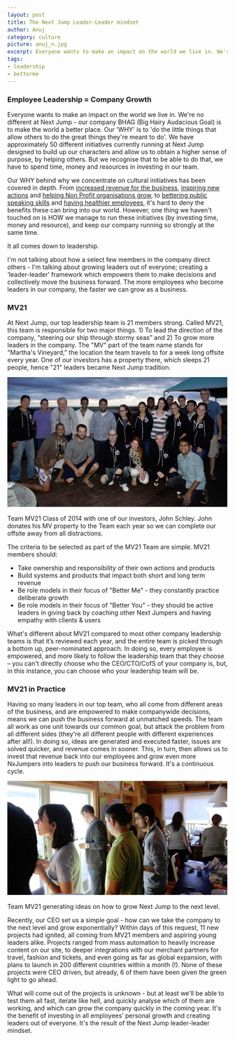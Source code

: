 ```yaml
---
layout: post
title: The Next Jump Leader-Leader mindset
author: Anuj
category: culture
picture: anuj_n.jpg
excerpt: Everyone wants to make an impact on the world we live in. We're no different at Next Jump - our company BHAG (Big Hairy Audacious Goal) is to make the world a better place. Our 'WHY' is to 'do the little things that allow others to do the great things they're meant to do'. We have approximately 50 different initiatives currently running at Next Jump designed to build up our characters and allow us to obtain a higher sense of purpose, by helping others.  But we recognise that to be able to do that, we have to spend time, money and resources in investing in our team.
tags:
- leadership
- betterme
---
```


### Employee Leadership = Company Growth

Everyone wants to make an impact on the world we live in. We're no different at Next Jump - our company BHAG (Big Hairy Audacious Goal) is to make the world a better place. Our 'WHY' is to 'do the little things that allow others to do the great things they're meant to do'. We have approximately 50 different initiatives currently running at Next Jump designed to build up our characters and allow us to obtain a higher sense of purpose, by helping others.  But we recognise that to be able to do that, we have to spend time, money and resources in investing in our team.

Our WHY behind why we concentrate on cultural initiatives has been covered in depth. From [increased revenue for the business][rndbudget], [inspiring new actions][givetakegrant]  and [helping Non Profit organisations grow][newphilanthropy], to [bettering public speaking skills][toastmasters] and [having healthier employees][lostweight], it's hard to deny the benefits these can bring into our world. However, one thing we haven't touched on is HOW we manage to run these initiatives (by investing time, money and resource), and keep our company running so strongly at the same time.

It all comes down to leadership.

I'm not talking about how a select few members in the company direct others - I'm talking about growing leaders out of everyone; creating a ‘leader-leader’ framework which empowers them to make decisions and collectively move the business forward. The more employees who become leaders in our company, the faster we can grow as a business.

### MV21

At Next Jump, our top leadership team is 21 members strong. Called MV21, this team is responsible for two major things. 1) To lead the direction of the company, “steering our ship through stormy seas” and 2) To grow more leaders in the company. The "MV" part of the team name stands for "Martha's Vineyard," the location the team travels to for a week long offsite every year. One of our investors has a property there, which sleeps 21 people, hence "21" leaders became Next Jump tradition.

![MV21](/images/MV21_deck_plus_investor.jpg)

<div class="imageSubtext">Team MV21 Class of 2014 with one of our investors, John Schley. John donates his MV property to the Team each year so we can complete our offsite away from all distractions.</div>

The criteria to be selected as part of the MV21 Team are simple. MV21 members should:
- Take ownership and responsibility of their own actions and products
- Build systems and products that impact both short and long term revenue
- Be role models in their focus of "Better Me" - they constantly practice deliberate growth 
- Be role models in their focus of "Better You" - they should be active leaders in giving back by coaching other Next Jumpers and having empathy with clients & users

What's different about MV21 compared to most other company leadership teams is that it’s reviewed each year, and the entire team is picked through a bottom up, peer-nominated approach. In doing so, every employee is empowered, and more likely to follow the leadership team that they choose  – you can't directly choose who the CEO/CTO/CofS of your company is, but, in this instance, you can choose who your leadership team will be.

### MV21 in Practice
Having so many leaders in our top team, who all come from different areas of the business, and are empowered to make companywide decisions, means we can push the business forward at unmatched speeds. The team all work as one unit towards our common goal, but attack the problem from all different sides (they're all different people with different experiences after all!). In doing so, ideas are generated and executed faster, issues are solved quicker, and revenue comes in sooner. This, in turn, then allows us to invest that revenue back into our employees and grow even more NxJumpers into leaders to push our business forward. It's a continuous cycle.

![MV21 brainstorming](/images/MV21_intro_sheets.jpg)

<div class="imageSubtext">Team MV21 generating ideas on how to grow Next Jump to the next level.</div>

Recently, our CEO set us a simple goal - how can we take the company to the next level and grow exponentially? Within days of this request, 11 new projects had ignited, all coming from MV21 members and aspiring young leaders alike. Projects ranged from mass automation to heavily increase content on our site, to deeper integrations with our merchant partners for travel, fashion and tickets, and even going as far as global expansion, with plans to launch in 200 different countries within a month (!). None of these projects were CEO driven, but already, 6 of them have been given the green light to go ahead.

What will come out of the projects is unknown - but at least we'll be able to test them all fast, iterate like hell, and quickly analyse which of them are working, and which can grow the company quickly in the coming year. It's the benefit of investing in all employees’ personal growth and creating leaders out of everyone. It's the result of the Next Jump leader-leader mindset.

[rndbudget]: /ceooffice/what-is-your-r-d-budget-and-where-does-it-go.html
[givetakegrant]: /culture/ceo-talks-give-and-take-with-adam-grant.html
[newphilanthropy]: /culture/a-new-philanthropy-donating-our-best-asset-our.html
[toastmasters]: /culture/finding-my-voice-at-next-jump.html
[lostweight]: /culture/how-i-lost-weight-at-work.html
